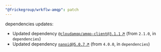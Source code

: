 ```yaml
---
"@frickegroup/wrkflw-amqp": patch
---
```

dependencies updates:
  - Updated dependency [`@cloudamqp/amqp-client@3.1.1` ↗︎](https://www.npmjs.com/package/@cloudamqp/amqp-client/v/3.1.1) (from `2.1.0`, in `dependencies`)
  - Updated dependency [`nanoid@5.0.7` ↗︎](https://www.npmjs.com/package/nanoid/v/5.0.7) (from `4.0.0`, in `dependencies`)
